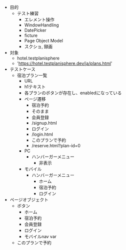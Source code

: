 - 目的
    - テスト練習
        - エレメント操作
        - WindowHandling
        - DatePicker
        - ficture
        - Page Object Model
        - スクショ, 録画
- 対象
    - hotel.testplanisphere
    - 'https://hotel.testplanisphere.dev/ja/plans.html'
- テストケース
    - 宿泊プラン一覧
        - URL
        - h1テキスト
        - 各プランのボタンが存在し、enabledになっている
        - ページ遷移
            - 宿泊予約
             - そのまま
            - 会員登録
             - /signup.html
            - ログイン
             - /login.html
            - このプランで予約
             - /reserve.html?plan-id=0
        - PC 
            - ハンバーガーメニュー
                - 非表示
        - モバイル
            - ハンバーガーメニュー
                - ホーム
                - 宿泊予約
                - ログイン
- ページオブジェクト
    - ボタン
        - ホーム
        - 宿泊予約
        - 会員登録
        - ログイン
        - モバイルnav var
    - このプランで予約
